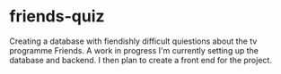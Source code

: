 # friends-quiz

Creating a database with fiendishly difficult quiestions about the tv programme Friends. A work in progress I'm currently setting up the database and backend. I then plan to create a front end for the project.